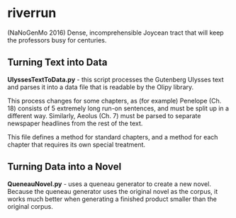 # riverrun

(NaNoGenMo 2016) Dense, incomprehensible Joycean tract that will keep the professors busy for centuries.

## Turning Text into Data

**UlyssesTextToData.py**  - this script processes the Gutenberg Ulysses text 
and parses it into a data file that is readable by the Olipy library.

This process changes for some chapters, as (for example) Penelope (Ch. 18) 
consists of 5 extremely long run-on sentences, and must be split up in a different way.
Similarly, Aeolus (Ch. 7) must be parsed to separate newspaper headlines from the rest 
of the text.

This file defines a method for standard chapters, and a method for each chapter
that requires its own special treatment.

## Turning Data into a Novel

**QueneauNovel.py** - uses a queneau generator to create a new novel. 
Because the queneau generator uses the original novel as the corpus,
it works much better when generating a finished product smaller than
the original corpus.

